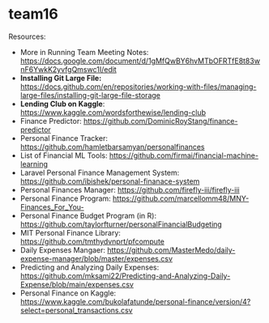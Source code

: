 # team16
Resources: 
- More in Running Team Meeting Notes: https://docs.google.com/document/d/1gMfQwBY6hvMTbOFRTfE8t83wnF6YwkK2yvfgQmswc1I/edit
- **Installing Git Large File:** https://docs.github.com/en/repositories/working-with-files/managing-large-files/installing-git-large-file-storage
- **Lending Club on Kaggle**: https://www.kaggle.com/wordsforthewise/lending-club
- Finance Predictor: https://github.com/DominicRoyStang/finance-predictor
- Personal Finance Tracker: https://github.com/hamletbarsamyan/personalfinances
- List of Financial ML Tools: https://github.com/firmai/financial-machine-learning
- Laravel Personal Finance Management System: https://github.com/ibishek/personal-finanace-system
- Personal Finances Manager: https://github.com/firefly-iii/firefly-iii
- Personal Finance Program: https://github.com/marcellomm48/MNY-Finances_For_You-
- Personal Finance Budget Program (in R): https://github.com/taylorfturner/personalFinancialBudgeting
- MIT Personal Finance Library: https://github.com/tmthydvnprt/pfcompute
- Daily Expenses Mangaer: https://github.com/MasterMedo/daily-expense-manager/blob/master/expenses.csv
- Predicting and Analyzing Daily Expenses: https://github.com/mksami22/Predicting-and-Analyzing-Daily-Expense/blob/main/expenses.csv
- Personal Finance on Kaggle: https://www.kaggle.com/bukolafatunde/personal-finance/version/4?select=personal_transactions.csv
